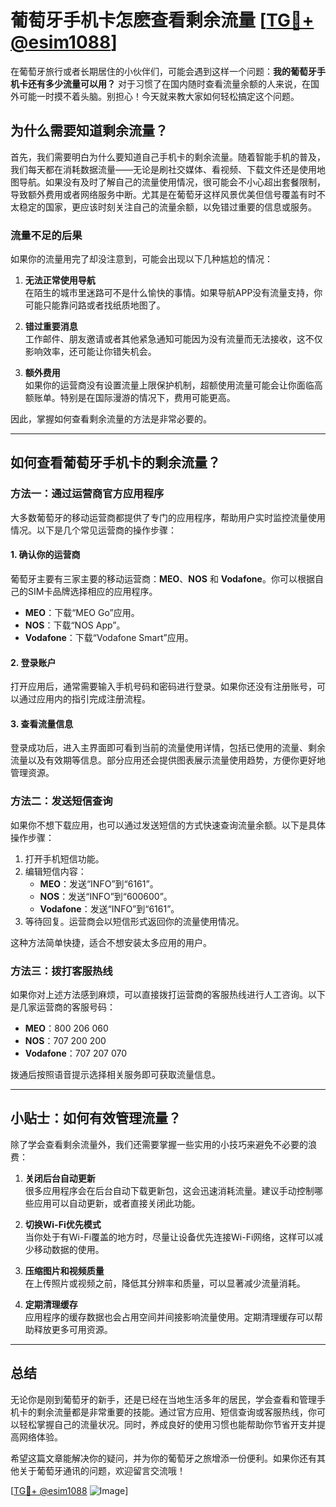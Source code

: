 # 葡萄牙手机卡怎麽查看剩余流量 [[TG💪+ @esim1088](https://t.me/s/esim1088)]

在葡萄牙旅行或者长期居住的小伙伴们，可能会遇到这样一个问题：**我的葡萄牙手机卡还有多少流量可以用？** 对于习惯了在国内随时查看流量余额的人来说，在国外可能一时摸不着头脑。别担心！今天就来教大家如何轻松搞定这个问题。

## 为什么需要知道剩余流量？

首先，我们需要明白为什么要知道自己手机卡的剩余流量。随着智能手机的普及，我们每天都在消耗数据流量——无论是刷社交媒体、看视频、下载文件还是使用地图导航。如果没有及时了解自己的流量使用情况，很可能会不小心超出套餐限制，导致额外费用或者网络服务中断。尤其是在葡萄牙这样风景优美但信号覆盖有时不太稳定的国家，更应该时刻关注自己的流量余额，以免错过重要的信息或服务。

### 流量不足的后果

如果你的流量用完了却没注意到，可能会出现以下几种尴尬的情况：

1. **无法正常使用导航**  
   在陌生的城市里迷路可不是什么愉快的事情。如果导航APP没有流量支持，你可能只能靠问路或者找纸质地图了。
   
2. **错过重要消息**  
   工作邮件、朋友邀请或者其他紧急通知可能因为没有流量而无法接收，这不仅影响效率，还可能让你错失机会。

3. **额外费用**  
   如果你的运营商没有设置流量上限保护机制，超额使用流量可能会让你面临高额账单。特别是在国际漫游的情况下，费用可能更高。

因此，掌握如何查看剩余流量的方法是非常必要的。

---

## 如何查看葡萄牙手机卡的剩余流量？

### 方法一：通过运营商官方应用程序

大多数葡萄牙的移动运营商都提供了专门的应用程序，帮助用户实时监控流量使用情况。以下是几个常见运营商的操作步骤：

#### 1. 确认你的运营商
葡萄牙主要有三家主要的移动运营商：**MEO**、**NOS** 和 **Vodafone**。你可以根据自己的SIM卡品牌选择相应的应用程序。

- **MEO**：下载“MEO Go”应用。
- **NOS**：下载“NOS App”。
- **Vodafone**：下载“Vodafone Smart”应用。

#### 2. 登录账户
打开应用后，通常需要输入手机号码和密码进行登录。如果你还没有注册账号，可以通过应用内的指引完成注册流程。

#### 3. 查看流量信息
登录成功后，进入主界面即可看到当前的流量使用详情，包括已使用的流量、剩余流量以及有效期等信息。部分应用还会提供图表展示流量使用趋势，方便你更好地管理资源。

### 方法二：发送短信查询

如果你不想下载应用，也可以通过发送短信的方式快速查询流量余额。以下是具体操作步骤：

1. 打开手机短信功能。
2. 编辑短信内容：
   - **MEO**：发送“INFO”到“6161”。
   - **NOS**：发送“INFO”到“600600”。
   - **Vodafone**：发送“INFO”到“6161”。
3. 等待回复。运营商会以短信形式返回你的流量使用情况。

这种方法简单快捷，适合不想安装太多应用的用户。

### 方法三：拨打客服热线

如果你对上述方法感到麻烦，可以直接拨打运营商的客服热线进行人工咨询。以下是几家运营商的客服号码：

- **MEO**：800 206 060
- **NOS**：707 200 200
- **Vodafone**：707 207 070

拨通后按照语音提示选择相关服务即可获取流量信息。

---

## 小贴士：如何有效管理流量？

除了学会查看剩余流量外，我们还需要掌握一些实用的小技巧来避免不必要的浪费：

1. **关闭后台自动更新**  
   很多应用程序会在后台自动下载更新包，这会迅速消耗流量。建议手动控制哪些应用可以自动更新，或者直接关闭此功能。

2. **切换Wi-Fi优先模式**  
   当你处于有Wi-Fi覆盖的地方时，尽量让设备优先连接Wi-Fi网络，这样可以减少移动数据的使用。

3. **压缩图片和视频质量**  
   在上传照片或视频之前，降低其分辨率和质量，可以显著减少流量消耗。

4. **定期清理缓存**  
   应用程序的缓存数据也会占用空间并间接影响流量使用。定期清理缓存可以帮助释放更多可用资源。

---

## 总结

无论你是刚到葡萄牙的新手，还是已经在当地生活多年的居民，学会查看和管理手机卡的剩余流量都是非常重要的技能。通过官方应用、短信查询或客服热线，你可以轻松掌握自己的流量状况。同时，养成良好的使用习惯也能帮助你节省开支并提高网络体验。

希望这篇文章能解决你的疑问，并为你的葡萄牙之旅增添一份便利。如果你还有其他关于葡萄牙通讯的问题，欢迎留言交流哦！

[[TG💪+ @esim1088](https://t.me/s/esim1088) ![Image](https://i.postimg.cc/4NQfJmqS/Snipaste-2025-05-13-00-14-12.png)]